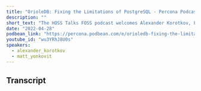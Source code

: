 ```yaml
---
title: "OrioleDB: Fixing the Limitations of PostgreSQL - Percona Podcast #58 /w Alexander Korotkov, Founder & CEO at OrioleDB"
description: ""
short_text: "The HOSS Talks FOSS podcast welcomes Alexander Korotkov, Founder & CEO at OrioleDB. Alexander is a major contributor and committer in the PostgreSQL Global Development Group. With more than 10 years of experience and a ton of features under his belt he knows more about the early days in Postgres then most.  He walks us through the evolution of some of contributions before talking about his work to re-architect some of the PostgreSQL core. Learn more about OrioleDB and what makes it different. Those interested in learning more about the work, check out OrioleDB’s Github webpage https://github.com/orioledb"
date: "2022-04-28"
podbean_link: "https://percona.podbean.com/e/orioledb-fixing-the-limitations-of-postgresql-percona-podcast-58-w-alexander-korotkov-founder-ceo-at-orioledb/"
youtube_id: "wu3YRhJ8U0s"
speakers:
  - alexander_korotkov
  - matt_yonkovit
---
```


## Transcript


